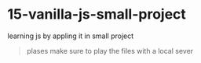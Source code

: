 # 15-vanilla-js-small-project

learning js by appling it in small project

> plases make sure to play the files with a local sever
